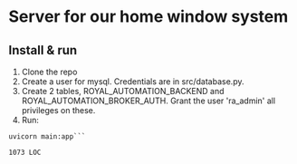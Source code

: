 # Server for our home window system

## Install & run

1. Clone the repo
2. Create a user for mysql. Credentials are in src/database.py.
3. Create 2 tables, ROYAL_AUTOMATION_BACKEND and ROYAL_AUTOMATION_BROKER_AUTH. Grant the user 'ra_admin' all privileges on these.
4. Run:
``` cd src/ 
uvicorn main:app```

1073 LOC
